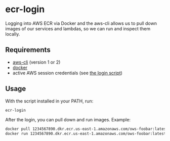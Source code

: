 # ecr-login

Logging into AWS ECR via Docker and the aws-cli allows us to pull down images of
our services and lambdas, so we can run and inspect them locally.

## Requirements

- [aws-cli](https://aws.amazon.com/cli/) (version 1 or 2)
- [docker](https://www.docker.com/)
- active AWS session credentials (see [the login script](../aws-creds-generator))

## Usage

With the script installed in your PATH, run:

```sh
ecr-login
```

After the login, you can pull down and run images. Example:

```sh
docker pull 1234567890.dkr.ecr.us-east-1.amazonaws.com/ows-foobar:latest
docker run 1234567890.dkr.ecr.us-east-1.amazonaws.com/ows-foobar:latest
```
